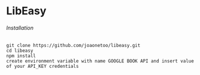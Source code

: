 # LibEasy
###### Installation

```
git clone https://github.com/joaonetoo/libeasy.git
cd libeasy
npm install
create environment variable with name GOOGLE BOOK API and insert value of your API_KEY credentials

```
